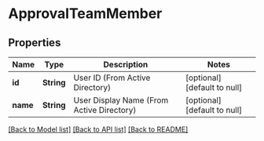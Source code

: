 # ApprovalTeamMember
## Properties

| Name | Type | Description | Notes |
|------------ | ------------- | ------------- | -------------|
| **id** | **String** | User ID (From Active Directory) | [optional] [default to null] |
| **name** | **String** | User Display Name (From Active Directory) | [optional] [default to null] |

[[Back to Model list]](../README.md#documentation-for-models) [[Back to API list]](../README.md#documentation-for-api-endpoints) [[Back to README]](../README.md)

